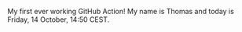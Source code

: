 My first ever working GitHub Action!
My name is Thomas and today is Friday, 14 October, 14:50 CEST. 
